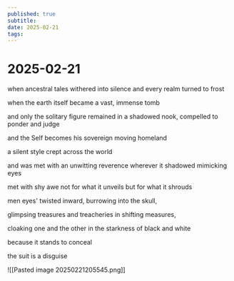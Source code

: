 ```yaml
---
published: true
subtitle: 
date: 2025-02-21
tags: 
---
```


# 2025-02-21

when ancestral tales withered into silence and every realm turned to frost

when the earth itself became a vast, immense tomb

and only the solitary figure remained in a shadowed nook, compelled to ponder and judge

and the Self becomes his sovereign moving homeland

a silent style crept across the world

and was met with an unwitting reverence wherever it shadowed mimicking eyes

met with shy awe not for what it unveils but for what it shrouds

men eyes' twisted inward, burrowing into the skull, 

glimpsing treasures and treacheries in shifting measures, 

cloaking one and the other in the starkness of black and white

because it stands to conceal

the suit is a disguise

![[Pasted image 20250221205545.png]]